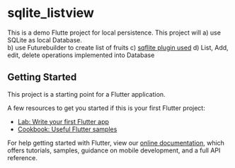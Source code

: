 # sqlite_listview

This is a demo Flutte project for local persistence. This project will
    a) use SQLite as local Database.  
    b) use Futurebuilder to create list of fruits
    c) [sqflite plugin used](https://pub.dev/packages/sqflite)
    d) List, Add, edit, delete operations implemented into Database

## Getting Started

This project is a starting point for a Flutter application.

A few resources to get you started if this is your first Flutter project:

- [Lab: Write your first Flutter app](https://flutter.dev/docs/get-started/codelab)
- [Cookbook: Useful Flutter samples](https://flutter.dev/docs/cookbook)

For help getting started with Flutter, view our
[online documentation](https://flutter.dev/docs), which offers tutorials,
samples, guidance on mobile development, and a full API reference.
